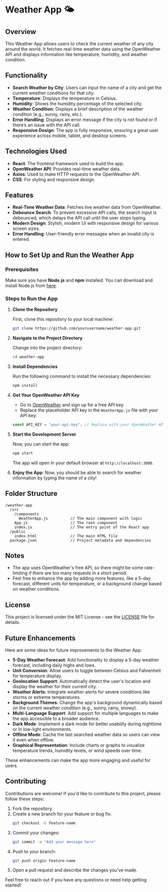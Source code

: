 # Weather App 🌤️

## Overview

This Weather App allows users to check the current weather of any city around the world. It fetches real-time weather data using the OpenWeather API and displays information like temperature, humidity, and weather condition.

## Functionality

- **Search Weather by City**: Users can input the name of a city and get the current weather conditions for that city.
- **Temperature**: Displays the temperature in Celsius.
- **Humidity**: Shows the humidity percentage of the selected city.
- **Weather Condition**: Displays a brief description of the weather condition (e.g., sunny, rainy, etc.).
- **Error Handling**: Displays an error message if the city is not found or if there’s an issue with the API call.
- **Responsive Design**: The app is fully responsive, ensuring a great user experience across mobile, tablet, and desktop screens.

## Technologies Used

- **React**: The frontend framework used to build the app.
- **OpenWeather API**: Provides real-time weather data.
- **Axios**: Used to make HTTP requests to the OpenWeather API.
- **CSS**: For styling and responsive design.

## Features

- **Real-Time Weather Data**: Fetches live weather data from OpenWeather.
- **Debounce Search**: To prevent excessive API calls, the search input is debounced, which delays the API call until the user stops typing.
- **Modern Design**: Stylish, modern UI with responsive design for various screen sizes.
- **Error Handling**: User-friendly error messages when an invalid city is entered.

## How to Set Up and Run the Weather App

### Prerequisites

Make sure you have **Node.js** and **npm** installed. You can download and install Node.js from [here](https://nodejs.org/).

### Steps to Run the App

1. **Clone the Repository**
   
   First, clone this repository to your local machine:
   ```bash
   git clone https://github.com/yourusername/weather-app.git
   ```

2. **Navigate to the Project Directory**
   
   Change into the project directory:
   ```bash
   cd weather-app
   ```

3. **Install Dependencies**
   
   Run the following command to install the necessary dependencies:
   ```bash
   npm install
   ```

4. **Get Your OpenWeather API Key**
   
   - Go to [OpenWeather](https://openweathermap.org/api) and sign up for a free API key.
   - Replace the placeholder API key in the `WeatherApp.js` file with your API key:
   ```javascript
   const API_KEY = "your-api-key"; // Replace with your OpenWeather API key
   ```

5. **Start the Development Server**
   
   Now, you can start the app:
   ```bash
   npm start
   ```

   The app will open in your default browser at `http://localhost:3000`.

6. **Enjoy the App**: Now, you should be able to search for weather information by typing the name of a city!

## Folder Structure

```
/weather-app
  /src
    /components
      WeatherApp.js          // The main component with logic
    App.js                   // The root component
    index.js                 // The entry point of the React app
  /public
    index.html               // The main HTML file
  package.json               // Project metadata and dependencies
```

## Notes

- The app uses OpenWeather's free API, so there might be some rate-limiting if there are too many requests in a short period.
- Feel free to enhance the app by adding more features, like a 5-day forecast, different units for temperature, or a background change based on weather conditions.

## License

This project is licensed under the MIT License - see the [LICENSE](LICENSE) file for details.


## Future Enhancements

Here are some ideas for future improvements to the Weather App:

- **5-Day Weather Forecast**: Add functionality to display a 5-day weather forecast, including daily highs and lows.
- **Unit Conversion**: Allow users to toggle between Celsius and Fahrenheit for temperature display.
- **Geolocation Support**: Automatically detect the user's location and display the weather for their current city.
- **Weather Alerts**: Integrate weather alerts for severe conditions like storms or extreme temperatures.
- **Background Themes**: Change the app's background dynamically based on the current weather condition (e.g., sunny, rainy, snowy).
- **Multi-Language Support**: Add support for multiple languages to make the app accessible to a broader audience.
- **Dark Mode**: Implement a dark mode for better usability during nighttime or in low-light environments.
- **Offline Mode**: Cache the last searched weather data so users can view it even when offline.
- **Graphical Representation**: Include charts or graphs to visualize temperature trends, humidity levels, or wind speeds over time.

These enhancements can make the app more engaging and useful for users.

## Contributing

Contributions are welcome! If you'd like to contribute to this project, please follow these steps:

1. Fork the repository.
2. Create a new branch for your feature or bug fix:
   ```bash
   git checkout -b feature-name
   ```
3. Commit your changes:
   ```bash
   git commit -m "Add your message here"
   ```
4. Push to your branch:
   ```bash
   git push origin feature-name
   ```
5. Open a pull request and describe the changes you’ve made.

Feel free to reach out if you have any questions or need help getting started!